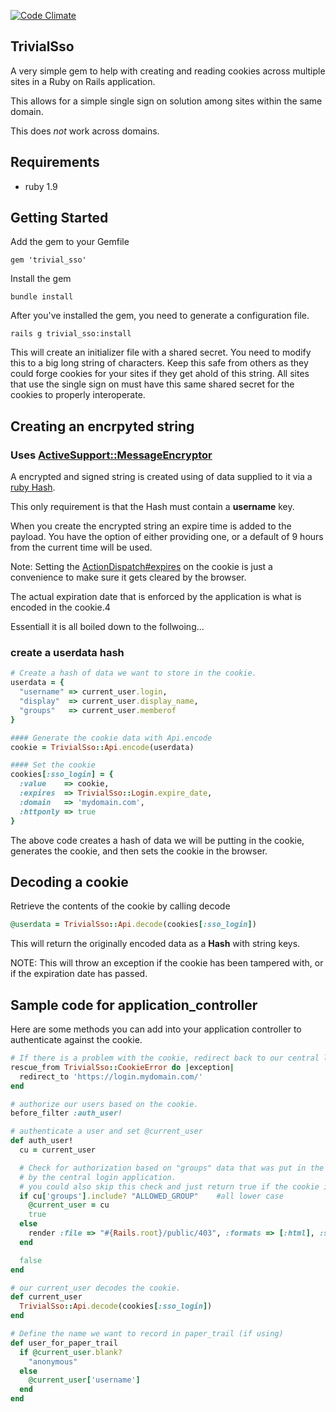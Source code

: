 [![Code Climate](https://codeclimate.com/github/nacengineer/trivialsso.png)](https://codeclimate.com/github/nacengineer/trivialsso)

## TrivialSso

A very simple gem to help with creating and reading cookies across multiple sites in a Ruby on Rails application.

This allows for a simple single sign on solution among sites within the same domain.

This does *not* work across domains.

## Requirements

- ruby 1.9

## Getting Started

Add the gem to your Gemfile

    gem 'trivial_sso'

Install the gem

    bundle install

After you've installed the gem, you need to generate a configuration file.

    rails g trivial_sso:install

This will create an initializer file with a shared secret. You need to modify this to a big long string of characters. Keep this safe from others as they could forge cookies for your sites if they get ahold of this string. All sites that use the single sign on must have this same shared secret for the cookies to properly interoperate.

## Creating an encrpyted string
### Uses [ActiveSupport::MessageEncryptor](http://api.rubyonrails.org/classes/ActiveSupport/MessageEncryptor.html)

A encrypted and signed string is created using of data supplied to it via a [ruby Hash](http://www.ruby-doc.org/core-2.0/Hash.html).

This only requirement is that the Hash must contain a **username** key.

When you create the encrypted string an expire time is added to the payload. You have the option of either providing one, or a default of 9 hours from the current time will be used.

Note: Setting the [ActionDispatch#expires](http://api.rubyonrails.org/classes/ActionDispatch/Cookies.html) on the cookie is just a convenience to make sure it gets cleared by the browser.

The actual expiration date that is enforced by the application  is what is encoded in the cookie.4

Essentiall it is all boiled down to the follwoing...

### create a userdata hash

```ruby
# Create a hash of data we want to store in the cookie.
userdata = {
  "username" => current_user.login,
  "display"  => current_user.display_name,
  "groups"   => current_user.memberof
}

#### Generate the cookie data with Api.encode
cookie = TrivialSso::Api.encode(userdata)

#### Set the cookie
cookies[:sso_login] = {
  :value    => cookie,
  :expires  => TrivialSso::Login.expire_date,
  :domain   => 'mydomain.com',
  :httponly => true
}
```

The above code creates a hash of data we will be putting in the cookie, generates the cookie, and then sets the cookie in the browser.

## Decoding a cookie

Retrieve the contents of the cookie by calling decode

```ruby
@userdata = TrivialSso::Api.decode(cookies[:sso_login])
```

This will return the originally encoded data as a __Hash__ with string keys.

NOTE: This will throw an exception if the cookie has been tampered with, or if the expiration date has passed.

## Sample code for application_controller

Here are some methods you can add into your application controller to authenticate against the cookie.

```ruby
# If there is a problem with the cookie, redirect back to our central login server.
rescue_from TrivialSso::CookieError do |exception|
  redirect_to 'https://login.mydomain.com/'
end

# authorize our users based on the cookie.
before_filter :auth_user!

# authenticate a user and set @current_user
def auth_user!
  cu = current_user

  # Check for authorization based on "groups" data that was put in the cookie
  # by the central login application.
  # you could also skip this check and just return true if the cookie is valid.
  if cu['groups'].include? "ALLOWED_GROUP"    #all lower case
    @current_user = cu
    true
  else
    render :file => "#{Rails.root}/public/403", :formats => [:html], :status => 403, :layout => false
  end

  false
end

# our current_user decodes the cookie.
def current_user
  TrivialSso::Api.decode(cookies[:sso_login])
end

# Define the name we want to record in paper_trail (if using)
def user_for_paper_trail
  if @current_user.blank?
    "anonymous"
  else
    @current_user['username']
  end
end
```
